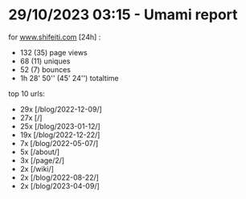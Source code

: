 # 29/10/2023 03:15 - Umami report
for www.shifeiti.com [24h] :

 - 132 (35) page views
 - 68 (11) uniques
 - 52 (7) bounces
 - 1h 28' 50'' (45' 24'') totaltime


top 10 urls:
 - 29x [/blog/2022-12-09/]
 - 27x [/]
 - 25x [/blog/2023-01-12/]
 - 19x [/blog/2022-12-22/]
 - 7x [/blog/2022-05-07/]
 - 5x [/about/]
 - 3x [/page/2/]
 - 2x [/wiki/]
 - 2x [/blog/2022-08-22/]
 - 2x [/blog/2023-04-09/]


